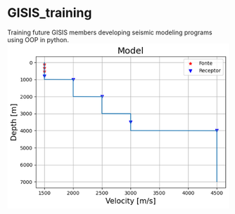 # GISIS_training
Training future GISIS members developing seismic modeling programs using OOP in python.
![modelo_de_velocidade](modelo_de_velocidade.png)
